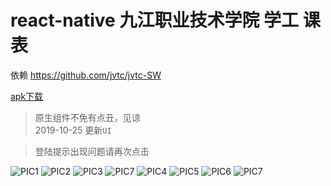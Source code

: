 # react-native 九江职业技术学院 学工 课表

依赖 https://github.com/jvtc/jvtc-SW

[apk下载](https://github.com/jvtc/jvtc_stuwork/releases)

> 原生组件不免有点丑，见谅   
> 2019-10-25 更新`UI`

> 登陆提示出现问题请再次点击 

![PIC1](./showimg/1.png)
![PIC2](./showimg/2.png)
![PIC3](./showimg/3.png)
![PIC7](./showimg/8.png)
![PIC4](./showimg/4.png)
![PIC5](./showimg/5.png)
![PIC6](./showimg/6.png)
![PIC7](./showimg/7.png)

